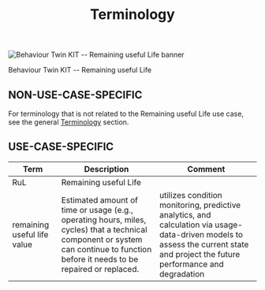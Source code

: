 ﻿---
id: terminology
title: Terminology
description: Behaviour Twin KIT
---

<div style={{display:'block'}}>
  <div style={{display:'inline-block', verticalAlign:'top'}}>

![Behaviour Twin KIT -- Remaining useful Life banner](@site/static/img/kit-icons/behaviour-twin-rul-kit-icon-mini.svg)

  </div>
  <div style={{display:'inline-block', fontSize:17, color:'rgb(255,166,1)', marginLeft:7, verticalAlign:'top', paddingTop:6}}>
Behaviour Twin KIT -- Remaining useful Life
  </div>
</div>

## NON-USE-CASE-SPECIFIC

For terminology that is not related to the Remaining useful Life use case, see the general [Terminology](../../../adoption-view/terminology) section.

## USE-CASE-SPECIFIC

|Term|Description|Comment|
|---|---|---|
|RuL|Remaining useful Life||
|remaining useful life value|Estimated amount of time or usage (e.g., operating hours, miles, cycles) that a technical component or system can continue to function before it needs to be repaired or replaced.|utilizes condition monitoring, predictive analytics, and calculation via usage-data-driven models to assess the current state and project the future performance and degradation|
